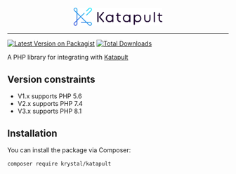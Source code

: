 <p align="center"><img src="./katapult_logo.svg" alt="Katapult logo" width="40%" /></p>

---

[![Latest Version on Packagist](https://img.shields.io/packagist/v/krystal/katapult.svg?style=flat-square)](https://packagist.org/packages/krystal/katapult)
[![Total Downloads](https://img.shields.io/packagist/dt/krystal/katapult.svg?style=flat-square)](https://packagist.org/packages/krystal/katapult)

A PHP library for integrating with [Katapult](https://katapult.io/)

## Version constraints
* V1.x supports PHP 5.6
* V2.x supports PHP 7.4
* V3.x supports PHP 8.1

## Installation

You can install the package via Composer:

```bash
composer require krystal/katapult
```
